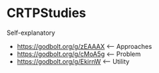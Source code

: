 # CRTPStudies
Self-explanatory

* https://godbolt.org/g/zEAAAX <-- Approaches
* https://godbolt.org/g/cMoA5g <-- Problem
* https://godbolt.org/g/EkirnW <-- Utility
